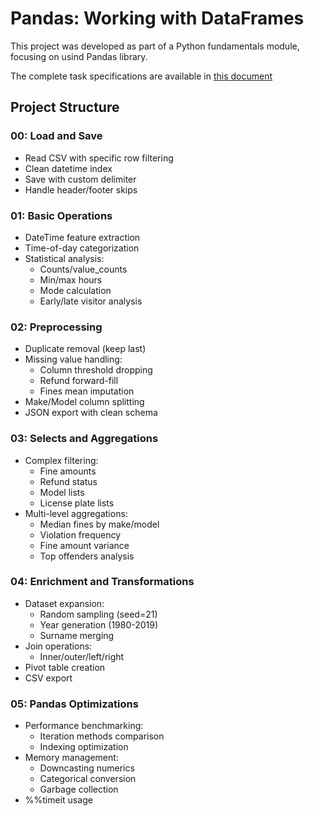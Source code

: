 # Pandas: Working with DataFrames

This project was developed as part of a Python fundamentals module, focusing on usind Pandas library.

The complete task specifications are available in [this document](README-full.md)


## Project Structure

### 00: Load and Save
- Read CSV with specific row filtering
- Clean datetime index
- Save with custom delimiter
- Handle header/footer skips

### 01: Basic Operations
- DateTime feature extraction
- Time-of-day categorization
- Statistical analysis:
  - Counts/value_counts
  - Min/max hours
  - Mode calculation
  - Early/late visitor analysis

### 02: Preprocessing
- Duplicate removal (keep last)
- Missing value handling:
  - Column threshold dropping
  - Refund forward-fill
  - Fines mean imputation
- Make/Model column splitting
- JSON export with clean schema

### 03: Selects and Aggregations
- Complex filtering:
  - Fine amounts
  - Refund status
  - Model lists
  - License plate lists
- Multi-level aggregations:
  - Median fines by make/model
  - Violation frequency
  - Fine amount variance
  - Top offenders analysis

### 04: Enrichment and Transformations
- Dataset expansion:
  - Random sampling (seed=21)
  - Year generation (1980-2019)
  - Surname merging
- Join operations:
  - Inner/outer/left/right
- Pivot table creation
- CSV export

### 05: Pandas Optimizations
- Performance benchmarking:
  - Iteration methods comparison
  - Indexing optimization
- Memory management:
  - Downcasting numerics
  - Categorical conversion
  - Garbage collection
- %%timeit usage
